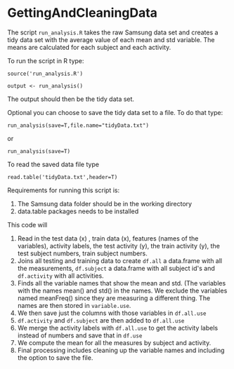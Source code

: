 # GettingAndCleaningData

The script `run_analysis.R` takes the raw Samsung data set
and creates a tidy data set with the average value of 
each mean and std variable. The means are calculated for
each subject and each activity.

To run the script in R type:

`source('run_analysis.R')`

`output <- run_analysis()`

The output should then be the tidy data set.

Optional you can choose to save the tidy data set to a file.
To do that type:

`run_analysis(save=T,file.name="tidyData.txt")`

or

`run_analysis(save=T)`

To read the saved data file type

`read.table('tidyData.txt',header=T)`

Requirements for running this script is:
1. The Samsung data folder should be in the working directory
2. data.table packages needs to be installed

This code will 
1. Read in the test data (x) , train data (x), features (names of the variables), activity labels, the test activity (y), the train activity (y), the test subject numbers, train subject numbers.
2. Joins all testing and training data to create `df.all` a data.frame with all the measurements, `df.subject` a data.frame with all subject id's and `df.activity` with all activities.
3. Finds all the variable names that show the mean and std. (The variables with the names mean() and std() in the names. We exclude the variables named meanFreq() since they are measuring a different thing. The names are then stored in `variable.use`.
4. We then save just the columns with those variables in `df.all.use`
5. `df.activity` and `df.subject` are then added to `df.all.use`
6. We merge the activity labels with `df.all.use` to get the activity labels instead of numbers and save that in `df.use`
7. We compute the mean for all the measures by subject and activity.
8. Final processing includes cleaning up the variable names and including the option to save the file.
